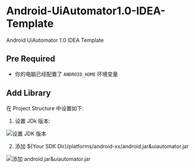 # Android-UiAutomator1.0-IDEA-Template
Android UiAutomator 1.0 IDEA Template

## Pre Required

+ 你的电脑已经配置了 `ANDROID_HOME` 环境变量

## Add Library

在 Project Structure 中设置如下:

1. 设置 JDk 版本:

![设置 JDK 版本](http://lovexiaov.qiniudn.com/set_jdk.png)

2. 添加 ${Your SDK Dir}/platforms/android-xx/android.jar&uiautomator.jar

![添加 android.jar&uiautomator.jar](http://lovexiaov.qiniudn.com/add_library.png)

